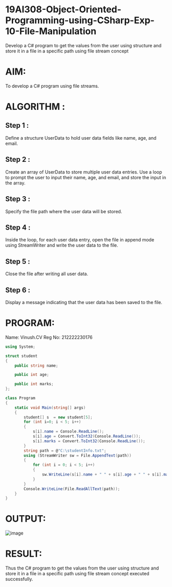 # 19AI308-Object-Oriented-Programming-using-CSharp-Exp-10-File-Manipulation
Develop a C# program to get the values from the user using structure and store it in a file in a specific path using file stream concept
# AIM:
To develop a C# program using file streams.
# ALGORITHM :
## Step 1 :
Define a structure UserData to hold user data fields like name, age, and email.

## Step 2 :
Create an array of UserData to store multiple user data entries. Use a loop to prompt the user to input their name, age, and email, and store the input in the array.

## Step 3 :
Specify the file path where the user data will be stored.

## Step 4 :
Inside the loop, for each user data entry, open the file in append mode using StreamWriter and write the user data to the file.

## Step 5 :
Close the file after writing all user data.

## Step 6 :
Display a message indicating that the user data has been saved to the file.
# PROGRAM:

Name: Vinush.CV
Reg No: 212222230176  

```c#
using System;

struct student
{
    public string name;

    public int age;

    public int marks;
};

class Program
{
    static void Main(string[] args)
    {
        student[] s  = new student[5];
        for (int i=0; i < 5; i++)
        {
            s[i].name = Console.ReadLine();
            s[i].age = Convert.ToInt32(Console.ReadLine());
            s[i].marks = Convert.ToInt32(Console.ReadLine());
        }
        string path = @"C:\studentInfo.txt";
        using (StreamWriter sw = File.AppendText(path))
        {
            for (int i = 0; i < 5; i++)
            {
                sw.WriteLine(s[i].name + " " + s[i].age + " " + s[i].marks);
            }
        }
        Console.WriteLine(File.ReadAllText(path));
    }
}
```
# OUTPUT:

![image](https://github.com/vinushcv/19AI308-Object-Oriented-Programming-using-CSharp-Exp-10-File-Manipulation/assets/113975318/172e5752-ccfc-4a70-8939-d62ce2e056ba)


# RESULT:
Thus the C# program to get the values from the user using structure and store it in a file in a specific path using file stream concept executed successfully.

